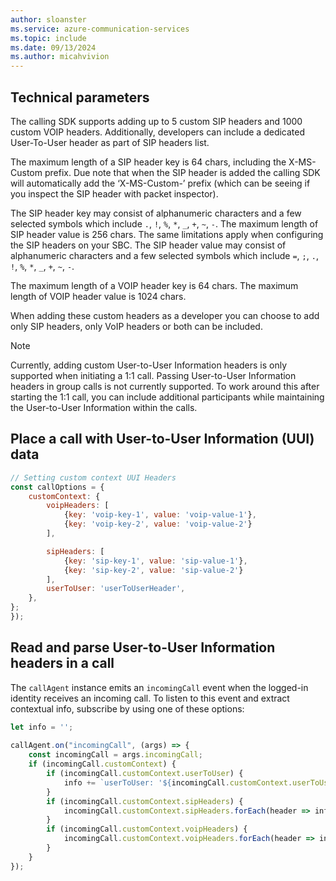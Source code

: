 ```yaml
---
author: sloanster
ms.service: azure-communication-services
ms.topic: include
ms.date: 09/13/2024
ms.author: micahvivion
---
```


## Technical parameters
The calling SDK supports adding up to 5 custom SIP headers and 1000 custom VOIP headers. Additionally, developers can include a dedicated User-To-User header as part of SIP headers list.

The maximum length of a SIP header key is 64 chars, including the X-MS-Custom prefix. Due note that when the SIP header is added the calling SDK will automatically add the ‘X-MS-Custom-’ prefix (which can be seeing if you inspect the SIP header with packet inspector).

The SIP header key may consist of alphanumeric characters and a few selected symbols which include `.`, `!`, `%`, `*`, `_`, `+`, `~`, `-`. The maximum length of SIP header value is 256 chars. The same limitations apply when configuring the SIP headers on your SBC. The SIP header value may consist of alphanumeric characters and a few selected symbols which include `=`, `;`, `.`, `!`, `%`, `*`, `_`, `+`, `~`, `-`.

The maximum length of a VOIP header key is 64 chars. The maximum length of VOIP header value is 1024 chars.

When adding these custom headers as a developer you can choose to add only SIP headers, only VoIP headers or both can be included.

> [!NOTE]
> Currently, adding custom User-to-User Information headers is only supported when initiating a 1:1 call. Passing User-to-User Information headers in group calls is not currently supported. To work around this after starting the 1:1 call, you can include additional participants while maintaining the User-to-User Information within the calls. 


## Place a call with User-to-User Information (UUI) data

```js
// Setting custom context UUI Headers
const callOptions = {
    customContext: {
        voipHeaders: [
            {key: 'voip-key-1', value: 'voip-value-1'},
            {key: 'voip-key-2', value: 'voip-value-2'}
        ],

        sipHeaders: [
            {key: 'sip-key-1', value: 'sip-value-1'},
            {key: 'sip-key-2', value: 'sip-value-2'}
        ],
        userToUser: 'userToUserHeader',
    },
};
});
```


## Read and parse User-to-User Information headers in a call

The `callAgent` instance emits an `incomingCall` event when the logged-in identity receives an incoming call. To listen to this event and extract contextual info, subscribe by using one of these options:

```js
let info = '';
 
callAgent.on("incomingCall", (args) => {
    const incomingCall = args.incomingCall;
    if (incomingCall.customContext) {
        if (incomingCall.customContext.userToUser) {
            info += `userToUser: '${incomingCall.customContext.userToUser}'\n`;
        }
        if (incomingCall.customContext.sipHeaders) {
            incomingCall.customContext.sipHeaders.forEach(header => info += `sip: ${header.key}: '${header.value}'\n`);
        }
        if (incomingCall.customContext.voipHeaders) {
            incomingCall.customContext.voipHeaders.forEach(header => info += `voip: ${header.key}: '${header.value}'\n`);
        }
    }
});
```
